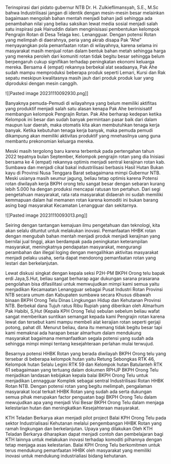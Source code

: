 Terinspirasi dari pidato gubernur NTB Dr. H. Zulkieflimansyah, S.E., M.Sc bahwa Industrilisasi jangan di identik dengan mesin-mesin besar melainkan bagaimaan mengolah bahan mentah menjadi bahan jadi sehingga ada penambahan nilai yang beliau saksikan lewat media sosial menjadi salah satu inspirasi pak Hairuddin dalam menginisisasi pembentukan kelompok Pengrajin Rotan di Desa Telaga kec. Lenangguar. Dengan potensi Rotan yang melimpah di daerahnya, peria yang akrab disapa Pak “Ahe” menyayangkan pola pemanfaatan rotan di wilayahnya, karena selama ini masyarakat masih menjual rotan dalam bentuk bahan metah sehingga harga yang mereka peroleh dari komuniti rotan tidak begitu besar sehingga belum berpengaruh cukup signifikan terhadap peningkatan ekonomi keluarga mereka. Bersama  4 (empat) rekannya berbekal alat seadaanya, Pak Ahe sudah mampu memproduksi beberapa produk seperti Lemari, Kursi dan Rak sepatu meskipun kwalitasnya masih jauh dari produk produk luar yang diproduksi dengan mesin canggih.

![[Pasted image 20231110092930.png]]

Banyaknya pemuda-Pemudi di wilayahnya  yang belum memiliki aktifitas yang produktif menjadi salah satu alasan kenapa Pak Ahe berinisisatif membangun kelompok Pengrajin Rotan. Pak Ahe  berharap kedepan ketika Kelompok ini besar dan sudah banyak permintaan pasar baik dari dalam maupun luar daerah, maka otomatis kita akan membutuhkan tenaga kerja banyak. Ketika kebutuhan tenaga kerja banyak, maka pemuda pemudi dikampung akan memiliki aktivitas produktif yang mnehasilnya uang guna membantu prekonomian keluarga mereka.

Meski masih tergolong baru karena terbentuk pada pertengahan tahun 2022 tepatnya bulan September, Kelompok pengrajin rotan yang dia Inisiasi bersama ke 4 (empat) rekannya optimis menjadi sentral kerajinan rotan kab. Sumbawa dan menjadi cikal bakal industrilisasi berbasis Hasil Hutan Bukan kayu di Provinsi Nusa Tenggara Barat sebagaimana mimpi Gubernur NTB. Meski usianya masih seumur jagung, beliau tetap optimis karena Potensi rotan diwilayah kerja BKPH orong telu sangat besar dengan sebaran kurang lebih 5.000 ha dengan produksi mencapai ratusan ton pertahun. Dari segi pengetahuan masyarakat, rata rata masyarakat didaerah ini sudah memiliki kemmapuan dalam hal memanen rotan karena komoditi ini bukan barang asing bagi masyarakat Kecamatan Lenangguar dan sekitarnya. 

![[Pasted image 20231110093013.png]]

Seiring dengan tantangan kemajuan ilmu pengetahuan dan teknologi, kita akan selalu dituntut untuk melakukan inovasi. Pemanfaatan HHBK rotan dengan mengubah bahan mentah menjadi produk menjadi kerajinan yang bernilai jual tinggi, akan berdampak pada peningkatan keterampilan masyarakat, meningkatnya pendapatan masyarakat, mengurangi perambahan dan illegal loging dengan mengalihkan aktivitas masyarakat menjadi pelaku usaha, serta dapat mendorong pemanfaatan rotan yang lestari dan berkelanjutan.

Lewat diskusi singkat dengan kepala seksi P2H-PM BKPH Orong telu bapak erdi Jaya,S.Hut, beliau sangat berharap agar dukungan sarana prasarana pengolahan bisa difasilitasi untuk memwujudkan mimpi kami semua yaitu menjadikan Kecamaatan Lenangguar sebagai Pusat Industri Rotan Provinsi NTB secara umum dan Kabupaten sumbawa secara Khusus dibawah binaan BKPH Orong Telu Dinas Lingkungan Hidup dan Kehutanan Provinsi NTB. Berbekal dana Tujuh ratus Ribu Rupiah yang diberikan oleh Almarhum Pak Habibi, S,Hut (Kepala KPH Orong Telu) sebulan sebelum beliau wafat sangat memberikan suntikan semangat kepada kami Pengrajin rotan karena lewat dan tersebut kami mampu membeli alat kerajian rotan seperti gerjaji potong, pahat dll. Menurut beliau, dana itu memang tidak begitu besar tapi kami memaknai ada harapan besar almarhum dalam mendukung masyarakat bagaimana memanfaatkan segala potensi yang sudah ada sehingga mimpi mimpi tentang kesejahteraan perlahan mulai terwujud.

Besarnya potensi HHBK Rotan  yang berada diwilayah BKPH Orong telu yang tersebar di beberapa kelompok hutan yaitu Retung Sebongkas RTK 46, Kelompok hutan Selalu Legini RTK 59 dan Kelompok hutan Batulanteh RTK 61 sebagaimaan yang tertuang dalam dokumen RPHJP BKPH Orong Telu menjadikan landasan kebijakan kepala balai BKPH Orong Telu untuk menjadikan Lennagguar Komplek sebagai sentral Industrilisasi Rotan HHBK Rotan NTB. Dengan potensi rotan yang begitu melimpah, pengalaman masyarakat local terkait HHBK Rotan yang sudah ada serta dukungan semua pihak merupakan factor penguatan bagi BKPH Orong Telu dalam mewujudkan apa yang menjadi Visi Besar BKPH Orong Telu dalam menjaga kelestarian hutan dan meningkatkan Kesejahteraan masyarakat.

KTH Teladan Berkarya akan menjadi pilot project Balai KPH Orong Telu pada sektor Industrialisasi Kehutanan melalui pengembangan HHBK Rotan yang ramah lingkungan dan berkelanjutan. Upaya yang dilakukan Oleh KTH Teladan Berkarya diharapkan dapat menjadi contoh dan pembelajaran bagi KTH lainnya untuk melakukan inovasi terhadap komoditi pilhannya dengan tetap menjaga asas kelestarian. Balai KPH Orong Telu berkomitmen untuk terus mendukung pemanfaatan HHBK oleh masyarakat yang memiliki inovasi untuk mendukung industrialiasi bidang kehutanan.